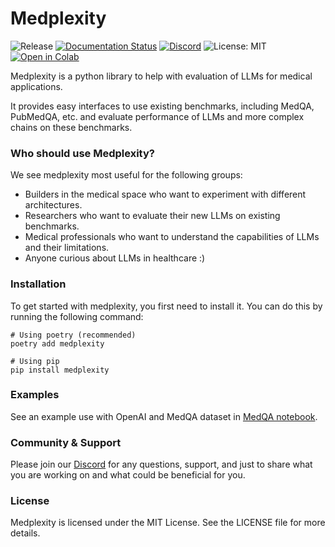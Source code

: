 # Medplexity 

![Release](https://img.shields.io/pypi/v/medplexity?label=Release&style=flat-square)
[![Documentation Status](https://readthedocs.org/projects/medplexity/badge/?version=latest)](https://medplexity.readthedocs.io/en/latest/?badge=latest)
[![Discord](https://dcbadge.vercel.app/api/server/jUKkgqVzQ?style=flat&compact=true)](https://discord.gg/Wr2RzVgdE)
![License: MIT](https://img.shields.io/badge/License-MIT-yellow.svg)
[![Open in Colab](https://camo.githubusercontent.com/84f0493939e0c4de4e6dbe113251b4bfb5353e57134ffd9fcab6b8714514d4d1/68747470733a2f2f636f6c61622e72657365617263682e676f6f676c652e636f6d2f6173736574732f636f6c61622d62616467652e737667)](https://colab.research.google.com/github/MaksymPetyak/medplexity/blob/main/notebooks/Getting%20started.ipynb)

Medplexity is a python library to help with evaluation of LLMs for medical applications.

It provides easy interfaces to use existing benchmarks, including MedQA, PubMedQA, etc. and evaluate performance of LLMs and more complex chains on these benchmarks.

### Who should use Medplexity?

We see medplexity most useful for the following groups: 

* Builders in the medical space who want to experiment with different architectures.
* Researchers who want to evaluate their new LLMs on existing benchmarks.
* Medical professionals who want to understand the capabilities of LLMs and their limitations.
* Anyone curious about LLMs in healthcare :)

### Installation

To get started with medplexity, you first need to install it. You can do this by running the following command:

```console
# Using poetry (recommended)
poetry add medplexity

# Using pip
pip install medplexity
```

### Examples

See an example use with OpenAI and MedQA dataset in [MedQA notebook](https://github.com/MaksymPetyak/medplexity/blob/main/notebooks/MedQA.ipynb).

### Community & Support

Please join our [Discord](https://discord.gg/Wr2RzVgdE) for any questions, support, and just to share what you are working on and what could be beneficial for you.

### License

Medplexity is licensed under the MIT License. See the LICENSE file for more details.